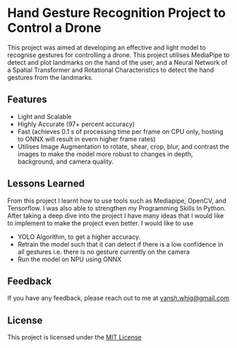 
# Hand Gesture Recognition Project to Control a Drone

This project was aimed at developing an effective and light model to recognise gestures for controlling a drone. This project utilises MediaPipe to detect and plot landmarks on the hand of the user, and a Neural Network of a Spatial Transformer and Rotational Characteristics to detect the hand gestures from the landmarks.


## Features

- Light and Scalable
- Highly Accurate (97+ percent accuracy)
- Fast (achieves 0.1 s of processing time per frame on CPU only, hosting to ONNX will result in evern higher frame rates)
- Utilises Image Augmentation to rotate, shear, crop, blur, and contrast the images to make the model more robust to changes in depth, background, and camera quality.


## Lessons Learned

From this project I learnt how to use tools such as Mediapipe, OpenCV, and Tensorflow. I was also able to strengthen my Programming Skills In Python. After taking a deep dive into the project I have many ideas that I would like to implement to make the project even better. I would like to use

- YOLO Algorithm, to get a higher accuracy.
- Retrain the model such that it can detect if there is a low confidence in all gestures i.e. there is no gesture currently on the camera
- Run the model on NPU using ONNX


## Feedback

If you have any feedback, please reach out to me at vansh.whig@gmail.com


## License

This project is licensed under the [MIT License](LICENSE)

